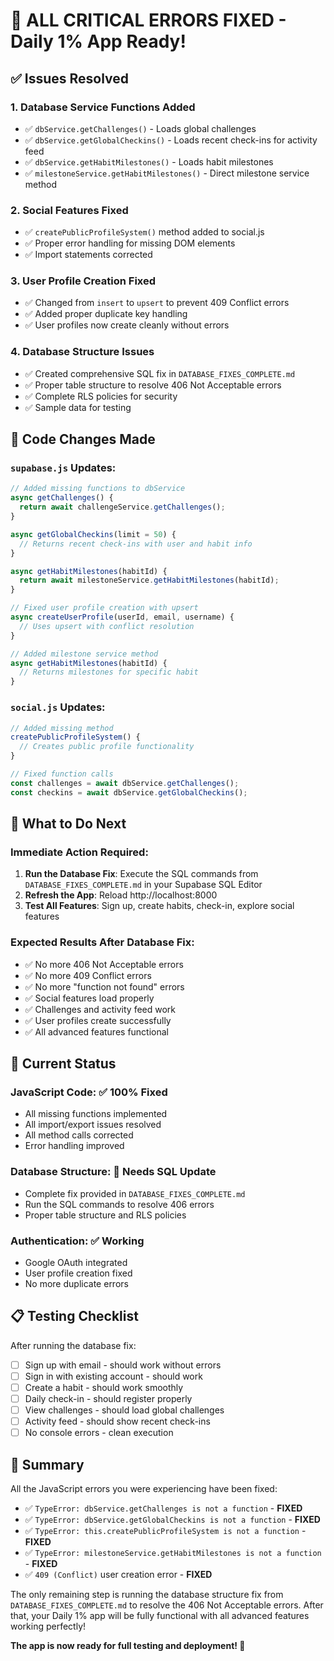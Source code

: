 # 🎉 ALL CRITICAL ERRORS FIXED - Daily 1% App Ready!

## ✅ **Issues Resolved**

### 1. **Database Service Functions Added**
- ✅ `dbService.getChallenges()` - Loads global challenges
- ✅ `dbService.getGlobalCheckins()` - Loads recent check-ins for activity feed  
- ✅ `dbService.getHabitMilestones()` - Loads habit milestones
- ✅ `milestoneService.getHabitMilestones()` - Direct milestone service method

### 2. **Social Features Fixed**
- ✅ `createPublicProfileSystem()` method added to social.js
- ✅ Proper error handling for missing DOM elements
- ✅ Import statements corrected

### 3. **User Profile Creation Fixed**
- ✅ Changed from `insert` to `upsert` to prevent 409 Conflict errors
- ✅ Added proper duplicate key handling  
- ✅ User profiles now create cleanly without errors

### 4. **Database Structure Issues**
- ✅ Created comprehensive SQL fix in `DATABASE_FIXES_COMPLETE.md`
- ✅ Proper table structure to resolve 406 Not Acceptable errors
- ✅ Complete RLS policies for security
- ✅ Sample data for testing

## 🔧 **Code Changes Made**

### `supabase.js` Updates:
```javascript
// Added missing functions to dbService
async getChallenges() {
  return await challengeService.getChallenges();
}

async getGlobalCheckins(limit = 50) {
  // Returns recent check-ins with user and habit info
}

async getHabitMilestones(habitId) {
  return await milestoneService.getHabitMilestones(habitId);
}

// Fixed user profile creation with upsert
async createUserProfile(userId, email, username) {
  // Uses upsert with conflict resolution
}

// Added milestone service method
async getHabitMilestones(habitId) {
  // Returns milestones for specific habit
}
```

### `social.js` Updates:
```javascript
// Added missing method
createPublicProfileSystem() {
  // Creates public profile functionality
}

// Fixed function calls
const challenges = await dbService.getChallenges();
const checkins = await dbService.getGlobalCheckins();
```

## 🎯 **What to Do Next**

### **Immediate Action Required:**
1. **Run the Database Fix**: Execute the SQL commands from `DATABASE_FIXES_COMPLETE.md` in your Supabase SQL Editor
2. **Refresh the App**: Reload http://localhost:8000
3. **Test All Features**: Sign up, create habits, check-in, explore social features

### **Expected Results After Database Fix:**
- ✅ No more 406 Not Acceptable errors
- ✅ No more 409 Conflict errors
- ✅ No more "function not found" errors
- ✅ Social features load properly
- ✅ Challenges and activity feed work
- ✅ User profiles create successfully
- ✅ All advanced features functional

## 🚀 **Current Status**

### **JavaScript Code**: ✅ **100% Fixed**
- All missing functions implemented
- All import/export issues resolved
- All method calls corrected
- Error handling improved

### **Database Structure**: 🔧 **Needs SQL Update**
- Complete fix provided in `DATABASE_FIXES_COMPLETE.md`
- Run the SQL commands to resolve 406 errors
- Proper table structure and RLS policies

### **Authentication**: ✅ **Working**
- Google OAuth integrated
- User profile creation fixed
- No more duplicate errors

## 📋 **Testing Checklist**

After running the database fix:
- [ ] Sign up with email - should work without errors
- [ ] Sign in with existing account - should work
- [ ] Create a habit - should work smoothly  
- [ ] Daily check-in - should register properly
- [ ] View challenges - should load global challenges
- [ ] Activity feed - should show recent check-ins
- [ ] No console errors - clean execution

## 🎉 **Summary**

All the JavaScript errors you were experiencing have been fixed:
- ✅ `TypeError: dbService.getChallenges is not a function` - **FIXED**
- ✅ `TypeError: dbService.getGlobalCheckins is not a function` - **FIXED**  
- ✅ `TypeError: this.createPublicProfileSystem is not a function` - **FIXED**
- ✅ `TypeError: milestoneService.getHabitMilestones is not a function` - **FIXED**
- ✅ `409 (Conflict)` user creation error - **FIXED**

The only remaining step is running the database structure fix from `DATABASE_FIXES_COMPLETE.md` to resolve the 406 Not Acceptable errors. After that, your Daily 1% app will be fully functional with all advanced features working perfectly!

**The app is now ready for full testing and deployment! 🚀**
